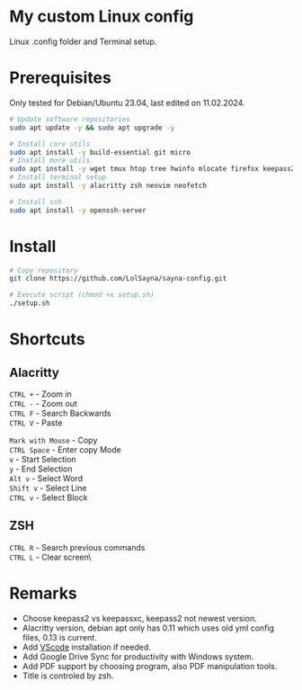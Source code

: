 # My custom Linux config

Linux .config folder and Terminal setup.


# Prerequisites

Only tested for Debian/Ubuntu 23.04, last edited on 11.02.2024.
```bash
# Update software repositories
sudo apt update -y && sudo apt upgrade -y

# Install core utils
sudo apt install -y build-essential git micro
# Install more utils
sudo apt install -y wget tmux htop tree hwinfo mlocate firefox keepass2 
# Install terminal setup
sudo apt install -y alacritty zsh neovim neofetch  

# Install ssh
sudo apt install -y openssh-server
```


# Install
```bash
# Copy repository
git clone https://github.com/LolSayna/sayna-config.git

# Execute script (chmod +x setup.sh)
./setup.sh
```


# Shortcuts
## Alacritty
`CTRL +` - Zoom in\
`CTRL -` - Zoom out\
`CTRL F` - Search Backwards\
`CTRL V` - Paste

`Mark with Mouse` - Copy\
`CTRL Space` - Enter copy Mode\
`v` - Start Selection\
`y` - End Selection\
`Alt v` - Select Word\
`Shift v` - Select Line\
`CTRL v` - Select Block

## ZSH
`CTRL R` - Search previous commands\
`CTRL L` - Clear screen\


# Remarks
* Choose keepass2 vs keepassxc, keepass2 not newest version.
* Alacritty version, debian apt only has 0.11 which uses old yml config files, 0.13 is current.
* Add [VScode](https://code.visualstudio.com/docs/setup/linux) installation if needed.
* Add Google Drive Sync for productivity with Windows system.
* Add PDF support by choosing program, also PDF manipulation tools.
* Title is controled by zsh.